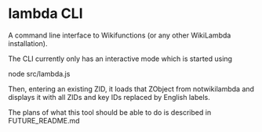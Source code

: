 # lambda CLI

A command line interface to Wikifunctions (or any other WikiLambda
installation).

The CLI currently only has an interactive mode which is started using

node src/lambda.js

Then, entering an existing ZID, it loads that ZObject from notwikilambda and
displays it with all ZIDs and key IDs replaced by English labels.

The plans of what this tool should be able to do is described in
FUTURE_README.md
